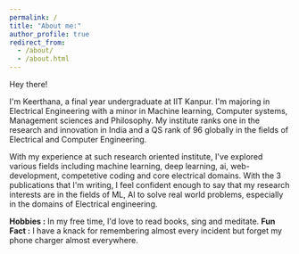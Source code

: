 ```yaml
---
permalink: /
title: "About me:"
author_profile: true
redirect_from: 
  - /about/
  - /about.html
---
```


Hey there! 

I'm Keerthana, a final year undergraduate at IIT Kanpur. I'm majoring in Electrical Engineering with a minor in Machine learning, Computer systems, Management sciences and Philosophy. My institute ranks one in the research and innovation in India and a QS rank of 96 globally in the fields of Electrical and Computer Engineering. 

With my experience at such research oriented institute, I've explored various fields including machine learning, deep learning, ai, web-development, competetive coding and core electrical domains. With the 3 publications that I'm writing, I feel confident enough to say that my research interests are in the fields of ML, AI to solve real world problems, especially in the domains of Electrical engineering. 

**Hobbies :** In my free time, I'd love to read books, sing and meditate. 
**Fun Fact :**  I have a knack for remembering almost every incident but forget my phone charger almost everywhere.
